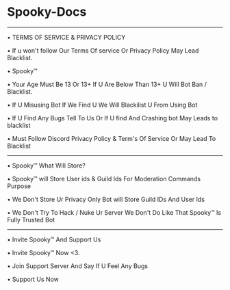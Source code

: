 # Spooky-Docs

________________________________________________________________________________________

• TERMS OF SERVICE & PRIVACY POLICY

• If u won't follow Our Terms Of service Or Privacy Policy May Lead Blacklist.

• Spooky™

• Your Age Must Be 13 Or 13+ If U Are Below Than 13+ U Will Bot Ban / Blacklist.

• If U Misusing Bot If We Find U We Will Blackilist U From Using Bot

• If U Find Any Bugs Tell To Us Or If U find And Crashing bot May Leads to blacklist

• Must Follow Discord Privacy Policy & Term's Of Service Or May Lead To Blacklist

________________________________________________________________________________________

• Spooky™ What Will Store?

• Spooky™ will Store User ids & Guild Ids For Moderation Commands Purpose

• We Don't Store Ur Privacy Only Bot will Store Guild IDs And User Ids

• We Don't Try To Hack / Nuke Ur Server We Don't Do Like That Spooky™ Is Fully Trusted Bot

________________________________________________________________________________________

• Invite Spooky™ And Support Us

• Invite Spooky™ Now <3.

• Join Support Server And Say If U Feel Any Bugs

• Support Us Now
